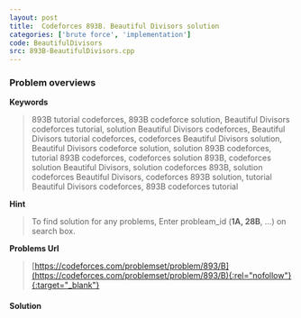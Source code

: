 ```yaml
---
layout: post
title:  Codeforces 893B. Beautiful Divisors solution
categories: ['brute force', 'implementation']
code: BeautifulDivisors
src: 893B-BeautifulDivisors.cpp
---
```

### **Problem overviews**

**Keywords**
> 893B tutorial codeforces, 893B codeforce solution, Beautiful Divisors codeforces tutorial, solution Beautiful Divisors codeforces, Beautiful Divisors tutorial codeforces, codeforces Beautiful Divisors solution, Beautiful Divisors codeforce solution, solution 893B codeforces, tutorial 893B codeforces, codeforces solution 893B, codeforces solution Beautiful Divisors, solution codeforces 893B, solution codeforces Beautiful Divisors, codeforces 893B solution, tutorial Beautiful Divisors codeforces, 893B codeforces tutorial

**Hint**
> To find solution for any problems, Enter probleam_id (**1A, 28B**, ...) on search box. 

**Problems Url**
> [https://codeforces.com/problemset/problem/893/B](https://codeforces.com/problemset/problem/893/B){:rel="nofollow"}{:target="_blank"}

#### **Solution**



